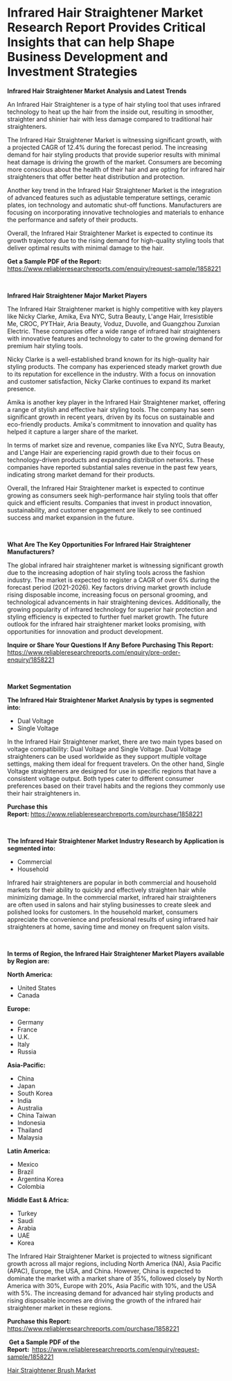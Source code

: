 <p><h1>Infrared Hair Straightener Market Research Report Provides Critical Insights that can help Shape Business Development and Investment Strategies</h1></p><p><strong>Infrared Hair Straightener Market Analysis and Latest Trends</strong></p>
<p><p>An Infrared Hair Straightener is a type of hair styling tool that uses infrared technology to heat up the hair from the inside out, resulting in smoother, straighter and shinier hair with less damage compared to traditional hair straighteners.</p><p>The Infrared Hair Straightener Market is witnessing significant growth, with a projected CAGR of 12.4% during the forecast period. The increasing demand for hair styling products that provide superior results with minimal heat damage is driving the growth of the market. Consumers are becoming more conscious about the health of their hair and are opting for infrared hair straighteners that offer better heat distribution and protection.</p><p>Another key trend in the Infrared Hair Straightener Market is the integration of advanced features such as adjustable temperature settings, ceramic plates, ion technology and automatic shut-off functions. Manufacturers are focusing on incorporating innovative technologies and materials to enhance the performance and safety of their products.</p><p>Overall, the Infrared Hair Straightener Market is expected to continue its growth trajectory due to the rising demand for high-quality styling tools that deliver optimal results with minimal damage to the hair.</p></p>
<p><strong>Get a Sample PDF of the Report:&nbsp;</strong> <a href="https://www.reliableresearchreports.com/enquiry/request-sample/1858221">https://www.reliableresearchreports.com/enquiry/request-sample/1858221</a></p>
<p>&nbsp;</p>
<p><strong>Infrared Hair Straightener Major Market Players</strong></p>
<p><p>The Infrared Hair Straightener market is highly competitive with key players like Nicky Clarke, Amika, Eva NYC, Sutra Beauty, L'ange Hair, Irresistible Me, CROC, PYTHair, Aria Beauty, Voduz, Duvolle, and Guangzhou Zunxian Electric. These companies offer a wide range of infrared hair straighteners with innovative features and technology to cater to the growing demand for premium hair styling tools.</p><p>Nicky Clarke is a well-established brand known for its high-quality hair styling products. The company has experienced steady market growth due to its reputation for excellence in the industry. With a focus on innovation and customer satisfaction, Nicky Clarke continues to expand its market presence.</p><p>Amika is another key player in the Infrared Hair Straightener market, offering a range of stylish and effective hair styling tools. The company has seen significant growth in recent years, driven by its focus on sustainable and eco-friendly products. Amika's commitment to innovation and quality has helped it capture a larger share of the market.</p><p>In terms of market size and revenue, companies like Eva NYC, Sutra Beauty, and L'ange Hair are experiencing rapid growth due to their focus on technology-driven products and expanding distribution networks. These companies have reported substantial sales revenue in the past few years, indicating strong market demand for their products.</p><p>Overall, the Infrared Hair Straightener market is expected to continue growing as consumers seek high-performance hair styling tools that offer quick and efficient results. Companies that invest in product innovation, sustainability, and customer engagement are likely to see continued success and market expansion in the future.</p></p>
<p>&nbsp;</p>
<p><strong>What Are The Key Opportunities For Infrared Hair Straightener Manufacturers?</strong></p>
<p><p>The global infrared hair straightener market is witnessing significant growth due to the increasing adoption of hair styling tools across the fashion industry. The market is expected to register a CAGR of over 6% during the forecast period (2021-2026). Key factors driving market growth include rising disposable income, increasing focus on personal grooming, and technological advancements in hair straightening devices. Additionally, the growing popularity of infrared technology for superior hair protection and styling efficiency is expected to further fuel market growth. The future outlook for the infrared hair straightener market looks promising, with opportunities for innovation and product development.</p></p>
<p><strong>Inquire or Share Your Questions If Any Before Purchasing This Report:</strong> <a href="https://www.reliableresearchreports.com/enquiry/pre-order-enquiry/1858221">https://www.reliableresearchreports.com/enquiry/pre-order-enquiry/1858221</a></p>
<p>&nbsp;</p>
<p><strong>Market Segmentation</strong></p>
<p><strong>The Infrared Hair Straightener Market Analysis by types is segmented into:</strong></p>
<p><ul><li>Dual Voltage</li><li>Single Voltage</li></ul></p>
<p><p>In the Infrared Hair Straightener market, there are two main types based on voltage compatibility: Dual Voltage and Single Voltage. Dual Voltage straighteners can be used worldwide as they support multiple voltage settings, making them ideal for frequent travelers. On the other hand, Single Voltage straighteners are designed for use in specific regions that have a consistent voltage output. Both types cater to different consumer preferences based on their travel habits and the regions they commonly use their hair straighteners in.</p></p>
<p><strong>Purchase this Report:&nbsp;</strong><a href="https://www.reliableresearchreports.com/purchase/1858221">https://www.reliableresearchreports.com/purchase/1858221</a></p>
<p>&nbsp;</p>
<p><strong>The Infrared Hair Straightener Market Industry Research by Application is segmented into:</strong></p>
<p><ul><li>Commercial</li><li>Household</li></ul></p>
<p><p>Infrared hair straighteners are popular in both commercial and household markets for their ability to quickly and effectively straighten hair while minimizing damage. In the commercial market, infrared hair straighteners are often used in salons and hair styling businesses to create sleek and polished looks for customers. In the household market, consumers appreciate the convenience and professional results of using infrared hair straighteners at home, saving time and money on frequent salon visits.</p></p>
<p>&nbsp;</p>
<p><strong>In terms of Region, the Infrared Hair Straightener Market Players available by Region are:</strong></p>
<p>
    <p> <strong> North America: </strong>
        <ul>
            <li>United States</li>
            <li>Canada</li>
        </ul>
        </p> 
    <p> <strong> Europe: </strong>
        <ul>
            <li>Germany</li>
            <li>France</li>
            <li>U.K.</li>
            <li>Italy</li>
            <li>Russia</li>
        </ul>
        </p> 
    <p> <strong> Asia-Pacific: </strong>
        <ul>
            <li>China</li>
            <li>Japan</li>
            <li>South Korea</li>
            <li>India</li>
            <li>Australia</li>
            <li>China Taiwan</li>
            <li>Indonesia</li>
            <li>Thailand</li>
            <li>Malaysia</li>
        </ul>
        </p> 
    <p> <strong> Latin America: </strong>
        <ul>
            <li>Mexico</li>
            <li>Brazil</li>
            <li>Argentina Korea</li>
            <li>Colombia</li>
        </ul>
        </p> 
    <p> <strong> Middle East & Africa: </strong>
        <ul>
            <li>Turkey</li>
            <li>Saudi</li>
            <li>Arabia</li>
            <li>UAE</li>
            <li>Korea</li>
        </ul>
    </p>
    </p>
<p><p>The Infrared Hair Straightener Market is projected to witness significant growth across all major regions, including North America (NA), Asia Pacific (APAC), Europe, the USA, and China. However, China is expected to dominate the market with a market share of 35%, followed closely by North America with 30%, Europe with 20%, Asia Pacific with 10%, and the USA with 5%. The increasing demand for advanced hair styling products and rising disposable incomes are driving the growth of the infrared hair straightener market in these regions.</p></p>
<p><strong>Purchase this Report: </strong><a href="https://www.reliableresearchreports.com/purchase/1858221">https://www.reliableresearchreports.com/purchase/1858221</a></p>
<p>&nbsp;<strong>Get a Sample PDF of the Report:&nbsp;&nbsp;</strong><a href="https://www.reliableresearchreports.com/enquiry/request-sample/1858221">https://www.reliableresearchreports.com/enquiry/request-sample/1858221</a></p>
<p><strong></strong></p>
<p><p><a href="https://github.com/AKSHATREPORTPRIME/Market-Research-Report-List-3/blob/main/hair-straightener-brush-market.md">Hair Straightener Brush Market</a></p></p>